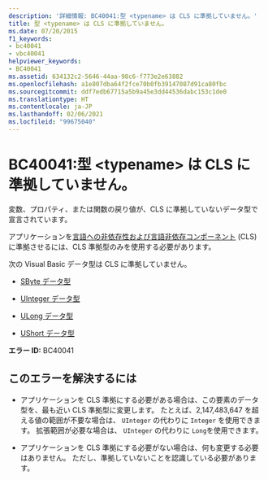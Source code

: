 ```yaml
---
description: '詳細情報: BC40041:型 <typename> は CLS に準拠していません。'
title: 型 <typename> は CLS に準拠していません。
ms.date: 07/20/2015
f1_keywords:
- bc40041
- vbc40041
helpviewer_keywords:
- BC40041
ms.assetid: 634132c2-5646-44aa-98c6-f773e2e63882
ms.openlocfilehash: a1e807dba64f2fce70b0fb39147087d91ca80fbc
ms.sourcegitcommit: ddf7edb67715a5b9a45e3dd44536dabc153c1de0
ms.translationtype: HT
ms.contentlocale: ja-JP
ms.lasthandoff: 02/06/2021
ms.locfileid: "99675040"
---
```

# <a name="bc40041-type-typename-is-not-cls-compliant"></a>BC40041:型 \<typename> は CLS に準拠していません。

変数、プロパティ、または関数の戻り値が、CLS に準拠していないデータ型で宣言されています。

 アプリケーションを[言語への非依存性および言語非依存コンポーネント](../../../standard/language-independence-and-language-independent-components.md) (CLS) に準拠させるには、CLS 準拠型のみを使用する必要があります。

 次の Visual Basic データ型は CLS に準拠していません。

- [SByte データ型](../data-types/sbyte-data-type.md)

- [UInteger データ型](../data-types/uinteger-data-type.md)

- [ULong データ型](../data-types/ulong-data-type.md)

- [UShort データ型](../data-types/ushort-data-type.md)

 **エラー ID:** BC40041

## <a name="to-correct-this-error"></a>このエラーを解決するには

- アプリケーションを CLS 準拠にする必要がある場合は、この要素のデータ型を、最も近い CLS 準拠型に変更します。 たとえば、2,147,483,647 を超える値の範囲が不要な場合は、 `UInteger` の代わりに `Integer` を使用できます。 拡張範囲が必要な場合は、 `UInteger` の代わりに `Long`を使用できます。

- アプリケーションを CLS 準拠にする必要がない場合は、何も変更する必要はありません。 ただし、準拠していないことを認識している必要があります。
